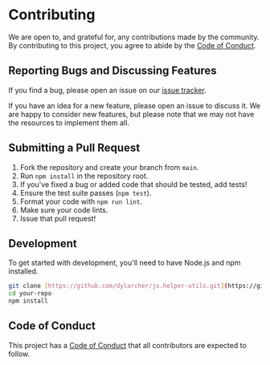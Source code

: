 # Contributing

We are open to, and grateful for, any contributions made by the community. By contributing to this project, you agree to abide by the [Code of Conduct](./CODE_OF_CONDUCT.md).

## Reporting Bugs and Discussing Features

If you find a bug, please open an issue on our [issue tracker](https://github.com/dylarcher/js.helper-utils/issues).

If you have an idea for a new feature, please open an issue to discuss it. We are happy to consider new features, but please note that we may not have the resources to implement them all.

## Submitting a Pull Request

1. Fork the repository and create your branch from `main`.
2. Run `npm install` in the repository root.
3. If you've fixed a bug or added code that should be tested, add tests!
4. Ensure the test suite passes (`npm test`).
5. Format your code with `npm run lint`.
6. Make sure your code lints.
7. Issue that pull request!

## Development

To get started with development, you'll need to have Node.js and npm installed.

```bash
git clone [https://github.com/dylarcher/js.helper-utils.git](https://github.com/dylarcher/js.helper-utils.git)
cd your-repo
npm install
```

## Code of Conduct

This project has a [Code of Conduct](./CODE_OF_CONDUCT.md) that all contributors are expected to follow.
